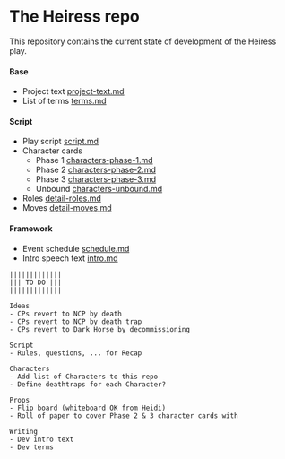 # The Heiress repo

This repository contains the current state of development of the Heiress play.  

#### Base
- Project text [project-text.md](project-text.md)
- List of terms [terms.md](terms.md)

#### Script
- Play script [script.md](script.md)
- Character cards
  - Phase 1 [characters-phase-1.md](characters-phase-1.md)
  - Phase 2 [characters-phase-2.md](characters-phase-2.md)
  - Phase 3 [characters-phase-3.md](characters-phase-3.md)
  - Unbound [characters-unbound.md](characters-unbound.md)
- Roles [detail-roles.md](detail-roles.md)
- Moves [detail-moves.md](detail-moves.md)

#### Framework
- Event schedule [schedule.md](schedule.md)
- Intro speech text [intro.md](intro.md)

```
|||||||||||||
||| TO DO |||
|||||||||||||

Ideas
- CPs revert to NCP by death
- CPs revert to NCP by death trap
- CPs revert to Dark Horse by decommissioning

Script
- Rules, questions, ... for Recap

Characters
- Add list of Characters to this repo
- Define deathtraps for each Character?

Props
- Flip board (whiteboard OK from Heidi)
- Roll of paper to cover Phase 2 & 3 character cards with

Writing
- Dev intro text
- Dev terms

```
